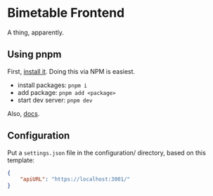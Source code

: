 # Bimetable Frontend
A thing, apparently.

## Using pnpm
First, [install it](https://pnpm.io/installation). Doing this via NPM is easiest.
- install packages: `pnpm i`
- add package: `pnpm add <package>`
- start dev server: `pnpm dev`

Also, [docs](https://pnpm.io/motivation).

## Configuration
Put a `settings.json` file in the configuration/ directory, based on this template:
```json
{
    "apiURL": "https://localhost:3001/"
}
```

